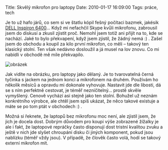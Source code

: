 Title: Skvělý mikrofon pro laptopy
Date: 2010-01-17 16:09:00
Tags: práce, tech

Je to už hafo járů, co sem si ve štatlu kópil fešný počítaci bazmek, jakésik [DELL Inspiron 6400]({filename}2008-05-28_rok-inspirovan.md)… Když mi nefachčil Skype kvůli mikrofonu, zabrousil jsem do diskusí a zkusil zjistit proč. Nemohl jsem totiž ani přijít na to, kde se nachází. Jaké to bylo překvapení, když jsem zjistil, že žádný nemá :) . Zašel jsem do obchodu a koupil za kilo první mikrofon, co měli – takový ten klasický stolní. Ten však nedávno dosloužil a já musel na lov znovu. Co mi nabídli v obchodě mě mile překvapilo.

![obrázek]({static}/images/123.jpg)

Jak vidíte na obrázku, pro laptopy jako dělaný. Je to tvarovatelná černá tyčinka s jackem na jednom konci a mikrofonem na druhém. Používám ho několik měsíců a opravdu mi dokonale vyhovuje. Nastavit jde dle libosti, dá se s ním perfektně cestovat, je téměř nezničitelný… prostě skvěle vymyšlený. Cenově vychází asi stejně jako ten stolní. Bohužel už neznám konkrétního výrobce, ale chtěl jsem spíš ukázat, že něco takové existuje a máte se po tom ptát v obchodech :) .

Možná si řeknete, že laptopů bez mikrofonu moc není, ale zjistil jsem, že jich je docela dost. Dobrým důvodem pro koupi výše zobrazené žížalky je ale i fakt, že laptopové repráčky často disponují dost tristní kvalitou zvuku a ještě v nich jde slyšet chroupání disku či jiných komponent, pokud jsou nablízku (téměř vždy jsou). V případě, že člověk často volá, hodí se takový externí mikrofon mít.
